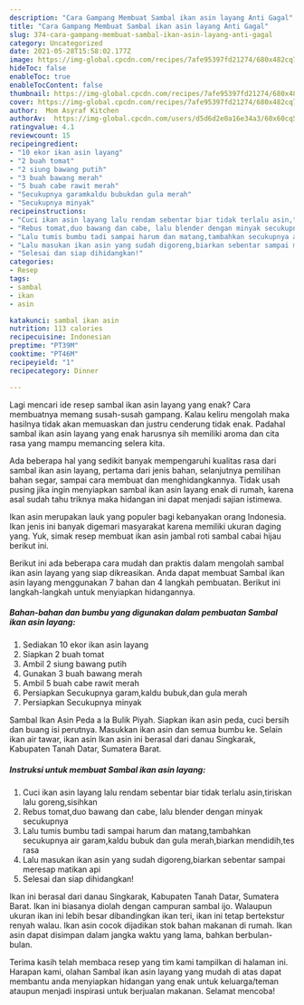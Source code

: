 ```yaml
---
description: "Cara Gampang Membuat Sambal ikan asin layang Anti Gagal"
title: "Cara Gampang Membuat Sambal ikan asin layang Anti Gagal"
slug: 374-cara-gampang-membuat-sambal-ikan-asin-layang-anti-gagal
category: Uncategorized
date: 2021-05-28T15:58:02.177Z
image: https://img-global.cpcdn.com/recipes/7afe95397fd21274/680x482cq70/sambal-ikan-asin-layang-foto-resep-utama.jpg
hideToc: false
enableToc: true
enableTocContent: false
thumbnail: https://img-global.cpcdn.com/recipes/7afe95397fd21274/680x482cq70/sambal-ikan-asin-layang-foto-resep-utama.jpg
cover: https://img-global.cpcdn.com/recipes/7afe95397fd21274/680x482cq70/sambal-ikan-asin-layang-foto-resep-utama.jpg
author:  Mom Asyraf Kitchen
authorAv:  https://img-global.cpcdn.com/users/d5d6d2e0a16e34a3/60x60cq50/avatar.jpg
ratingvalue: 4.1
reviewcount: 15
recipeingredient:
- "10 ekor ikan asin layang"
- "2 buah tomat"
- "2 siung bawang putih"
- "3 buah bawang merah"
- "5 buah cabe rawit merah"
- "Secukupnya garamkaldu bubukdan gula merah"
- "Secukupnya minyak"
recipeinstructions:
- "Cuci ikan asin layang lalu rendam sebentar biar tidak terlalu asin,tiriskan lalu goreng,sisihkan"
- "Rebus tomat,duo bawang dan cabe, lalu blender dengan minyak secukupnya"
- "Lalu tumis bumbu tadi sampai harum dan matang,tambahkan secukupnya air garam,kaldu bubuk dan gula merah,biarkan mendidih,tes rasa"
- "Lalu masukan ikan asin yang sudah digoreng,biarkan sebentar sampai meresap matikan api"
- "Selesai dan siap dihidangkan!"
categories:
- Resep
tags:
- sambal
- ikan
- asin

katakunci: sambal ikan asin 
nutrition: 113 calories
recipecuisine: Indonesian
preptime: "PT39M"
cooktime: "PT46M"
recipeyield: "1"
recipecategory: Dinner

---
```



Lagi mencari ide resep sambal ikan asin layang yang enak? Cara membuatnya memang susah-susah gampang. Kalau keliru mengolah maka hasilnya tidak akan memuaskan dan justru cenderung tidak enak. Padahal sambal ikan asin layang yang enak harusnya sih memiliki aroma dan cita rasa yang mampu memancing selera kita.


Ada beberapa hal yang sedikit banyak mempengaruhi kualitas rasa dari sambal ikan asin layang, pertama dari jenis bahan, selanjutnya pemilihan bahan segar, sampai cara membuat dan menghidangkannya. Tidak usah pusing jika ingin menyiapkan sambal ikan asin layang enak di rumah, karena asal sudah tahu triknya maka hidangan ini dapat menjadi sajian istimewa.

Ikan asin merupakan lauk yang populer bagi kebanyakan orang Indonesia. Ikan jenis ini banyak digemari masyarakat karena memiliki ukuran daging yang. Yuk, simak resep membuat ikan asin jambal roti sambal cabai hijau berikut ini.


Berikut ini ada beberapa cara mudah dan praktis dalam mengolah sambal ikan asin layang yang siap dikreasikan. Anda dapat membuat Sambal ikan asin layang menggunakan 7 bahan dan 4 langkah pembuatan. Berikut ini langkah-langkah untuk menyiapkan hidangannya.

<!--inarticleads1-->

##### Bahan-bahan dan bumbu yang digunakan dalam pembuatan Sambal ikan asin layang:

1. Sediakan 10 ekor ikan asin layang
1. Siapkan 2 buah tomat
1. Ambil 2 siung bawang putih
1. Gunakan 3 buah bawang merah
1. Ambil 5 buah cabe rawit merah
1. Persiapkan Secukupnya garam,kaldu bubuk,dan gula merah
1. Persiapkan Secukupnya minyak


Sambal Ikan Asin Peda a la Bulik Piyah. Siapkan ikan asin peda, cuci bersih dan buang isi perutnya. Masukkan ikan asin dan semua bumbu ke. Selain ikan air tawar, ikan asin Ikan asin ini berasal dari danau Singkarak, Kabupaten Tanah Datar, Sumatera Barat. 

<!--inarticleads2-->

##### Instruksi untuk membuat Sambal ikan asin layang:

1. Cuci ikan asin layang lalu rendam sebentar biar tidak terlalu asin,tiriskan lalu goreng,sisihkan
1. Rebus tomat,duo bawang dan cabe, lalu blender dengan minyak secukupnya
1. Lalu tumis bumbu tadi sampai harum dan matang,tambahkan secukupnya air garam,kaldu bubuk dan gula merah,biarkan mendidih,tes rasa
1. Lalu masukan ikan asin yang sudah digoreng,biarkan sebentar sampai meresap matikan api
1. Selesai dan siap dihidangkan!

Ikan ini berasal dari danau Singkarak, Kabupaten Tanah Datar, Sumatera Barat. Ikan ini biasanya diolah dengan campuran sambal ijo. Walaupun ukuran ikan ini lebih besar dibandingkan ikan teri, ikan ini tetap bertekstur renyah walau. Ikan asin cocok dijadikan stok bahan makanan di rumah. Ikan asin dapat disimpan dalam jangka waktu yang lama, bahkan berbulan-bulan. 

Terima kasih telah membaca resep yang tim kami tampilkan di halaman ini. Harapan kami, olahan Sambal ikan asin layang yang mudah di atas dapat membantu anda menyiapkan hidangan yang enak untuk keluarga/teman ataupun menjadi inspirasi untuk berjualan makanan. Selamat mencoba!
